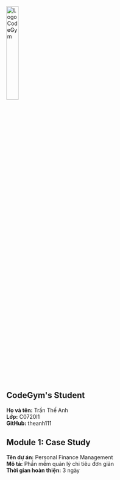 <img src="https://codegym.vn/wp-content/uploads/2017/03/CodeGym-3-02-copy.jpg" width=25% margin-left="auto" margin-right="auto" alt="LogoCodeGym">
<h2>CodeGym's Student</h2>
<b>Họ và tên:</b> Trần Thế Anh
<br>
<b>Lớp:</b> C0720I1
<br>
<b>GitHub:</b> theanh111
<br>
<h2>Module 1: Case Study</h2>
<b>Tên dự án:</b> Personal Finance Management
<br>
<b>Mô tả:</b> Phần mềm quản lý chi tiêu đơn giản
<br>
<b>Thời gian hoàn thiện:</b> 3 ngày

